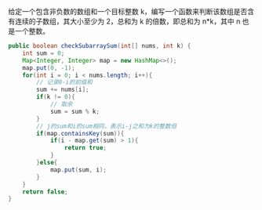 给定一个包含非负数的数组和一个目标整数 k，编写一个函数来判断该数组是否含有连续的子数组，其大小至少为 2，总和为 k 的倍数，即总和为 n*k，其中 n 也是一个整数。

```Java
public boolean checkSubarraySum(int[] nums, int k) {
    int sum = 0;
    Map<Integer, Integer> map = new HashMap<>();
    map.put(0, -1);
    for(int i = 0; i < nums.length; i++){
        // 记录0-i的前缀和
        sum += nums[i];
        if(k != 0){
            // 取余
            sum = sum % k;
        }
        // j的sum和i的sum相同，表示i-j之和为k的整数倍
        if(map.containsKey(sum)){
            if(i - map.get(sum) > 1){
                return true;
            }
        }else{
            map.put(sum, i);
        }
    }
    return false;
}
```